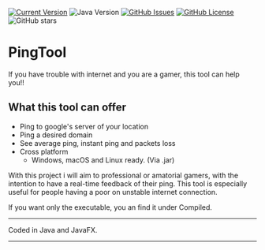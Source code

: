 [![Current Version](https://img.shields.io/badge/version-1.0.0-green.svg)](https://github.com/FCPercival/PingTool) 
![Java Version](https://img.shields.io/badge/Java-1.8-blue)
[![GitHub Issues](https://img.shields.io/github/issues/FCPercival/PingTool.svg)](https://github.com/FCPercival/PingTool/issues)
[![GitHub License](https://img.shields.io/github/license/FCPercival/PingTool)](https://github.com/FCPercival/PingTool/blob/master/LICENSE)
![GitHub stars](https://img.shields.io/github/stars/FCPercival/PingTool?style=social)






# PingTool

If you have trouble with internet and you are a gamer, this tool can help you!!


## What this tool can offer

  * Ping to google's server of your location
  * Ping a desired domain
  * See average ping, instant ping and packets loss
  * Cross platform
    - Windows, macOS and Linux ready. (Via .jar)

  
  
 With this project i will aim to professional or amatorial gamers, 
 with the intention to have a real-time feedback of their ping. 
 This tool is especially useful for people having a poor on unstable internet connection. 
 
 If you want only the executable, you an find it under Compiled.
 
---

Coded in Java and JavaFX.

--- 
<!--[![Support me!](https://www.buymeacoffee.com/assets/img/custom_images/yellow_img.png)](https://www.buymeacoffee.com/FCPercival) -->

